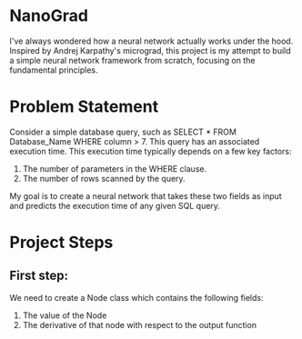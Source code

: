 # NanoGrad

I've always wondered how a neural network actually works under the hood. Inspired by Andrej Karpathy's micrograd, this project is my attempt to build a simple neural network framework from scratch, focusing on the fundamental principles.

# Problem Statement

Consider a simple database query, such as SELECT * FROM Database_Name WHERE column > 7. This query has an associated execution time. This execution time typically depends on a few key factors:

  1. The number of parameters in the WHERE clause.
  2. The number of rows scanned by the query.

My goal is to create a neural network that takes these two fields as input and predicts the execution time of any given SQL query.

# Project Steps

## First step:

We need to create a Node class which contains the following fields:
  1. The value of the Node
  2. The derivative of that node with respect to the output function

